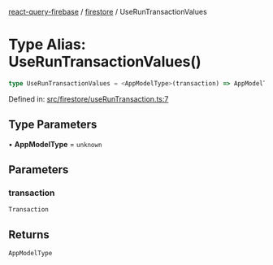 [react-query-firebase](../../modules.md) / [firestore](../index.md) / UseRunTransactionValues

# Type Alias: UseRunTransactionValues()

```ts
type UseRunTransactionValues = <AppModelType>(transaction) => AppModelType;
```

Defined in: [src/firestore/useRunTransaction.ts:7](https://github.com/vpishuk/react-query-firebase/blob/2814a7f726829eb67b40b71ca1e3d6c86fc8bb8b/src/firestore/useRunTransaction.ts#L7)

## Type Parameters

• **AppModelType** = `unknown`

## Parameters

### transaction

`Transaction`

## Returns

`AppModelType`

